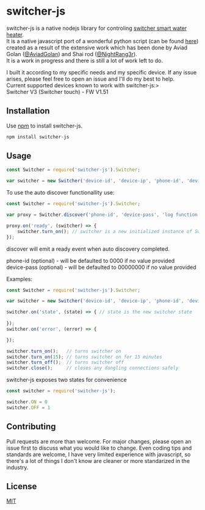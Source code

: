 # switcher-js
switcher-js is a native nodejs library for controling [switcher smart water heater](https://switcher.co.il/).<br/>
It is a native javascript port of a wonderful python script (can be found [here](https://github.com/NightRang3r/Switcher-V2-Python)) created as a result of the extensive work which has been done by Aviad Golan ([@AviadGolan](https://twitter.com/AviadGolan)) and Shai rod ([@NightRang3r](https://twitter.com/NightRang3r)).<br/>
It is a work in progress and there is still a lot of work left to do.

I built it according to my specific needs and my specific device. If any issue arises, please feel free to open an issue and I'll do my best to help.<br/>
Current supported devices known to work with switcher-js:><br/>
Switcher V3 (Switcher touch) - FW V1.51

## Installation
Use [npm](https://www.npmjs.com/) to install switcher-js.
```bash
npm install switcher-js
```

## Usage
```javascript
const Switcher = require('switcher-js').Switcher;

var switcher = new Switcher('device-id', 'device-ip', 'phone-id', 'device-pass', 'log function');
```

To use the auto discover functionallity use: 
```javascript
const Switcher = require('switcher-js').Switcher;

var proxy = Switcher.discover('phone-id', 'device-pass', 'log function');

proxy.on('ready', (switcher) => {
    switcher.turn_on(); // switcher is a new initialized instance of Switcher class
});
```

discover will emit a ready event when auto discovery completed.

phone-id (optional) - will be defaulted to 0000 if no value provided<br/>
device-pass (optional) - will be defaulted to 00000000 if no value provided

Examples:
```javascript
const Switcher = require('switcher-js').Switcher;

var switcher = new Switcher('device-id', 'device-ip', 'phone-id', 'device-pass', 'log function');

switcher.on('state', (state) => { // state is the new switcher state 
    
});
switcher.on('error', (error) => {

});

switcher.turn_on();   // turns switcher on
switcher.turn_on(15); // turns switcher on for 15 minutes
switcher.turn_off();  // turns switcher off
switcher.close();     // closes any dangling connections safely
```

switcher-js exposes two states for convenience 

```javascript
const switcher = require('switcher-js');

switcher.ON = 0
switcher.OFF = 1
```

## Contributing
Pull requests are more than welcome. For major changes, please open an issue first to discuss what you would like to change.
Even coding tips and standards are welcome, I have very limited experience with javascript, so there's a lot of things I don't know are cleaner or more standarized in the industry.

## License
[MIT](https://choosealicense.com/licenses/mit/)